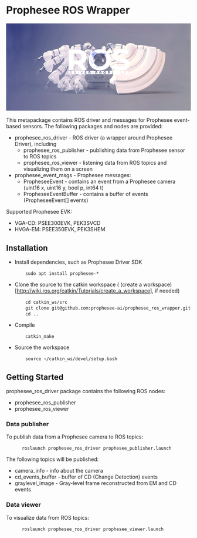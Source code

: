 # Prophesee ROS Wrapper

![Event-based vision by Prophesee](event-based_vision_PROPHESEE.png)

This metapackage contains ROS driver and messages for Prophesee event-based sensors.
The following packages and nodes are provided:
  * prophesee_ros_driver - ROS driver (a wrapper around Prophesee Driver), including
    * prophesee_ros_publisher - publishing data from Prophesee sensor to ROS topics
    * prophesee_ros_viewer - listening data from ROS topics and visualizing them on a screen
  * prophesee_event_msgs - Prophesee messages:
    * PropheseeEvent - contains an event from a Prophesee camera (uint16 x, uint16 y, bool p, int64 t)
    * PropheseeEventBuffer - contains a buffer of events (PropheseeEvent[] events)

Supported Prophesee EVK:
  * VGA-CD: PSEE300EVK, PEK3SVCD
  * HVGA-EM: PSEE350EVK, PEK3SHEM
  

## Installation

  * Install dependencies, such as Prophesee Driver SDK

    ```
        sudo apt install prophesee-*
    ```

  * Clone the source to the catkin workspace ( (create a workspace)[http://wiki.ros.org/catkin/Tutorials/create_a_workspace], if needed)

    ```
        cd catkin_ws/src
        git clone git@github.com:prophesee-ai/prophesee_ros_wrapper.git
        cd ..
    ```

  * Compile

    ```
        catkin_make
    ```

  * Source the workspace

    ```
        source ~/catkin_ws/devel/setup.bash
    ```
  
  

## Getting Started
  
prophesee_ros_driver package contains the following ROS nodes:
  * prophesee_ros_publisher
  * prophesee_ros_viewer

### Data publisher

To publish data from a Prophesee camera to ROS topics:

  ```
        roslaunch prophesee_ros_driver prophesee_publisher.launch
  ```

The following topics will be published:
  * camera_info - info about the camera
  * cd_events_buffer - buffer of CD (Change Detection) events
  * graylevel_image - Gray-level frame reconstructed from EM and CD events
 
 

### Data viewer

To visualize data from ROS topics:

  ```
        roslaunch prophesee_ros_driver prophesee_viewer.launch
  ```

